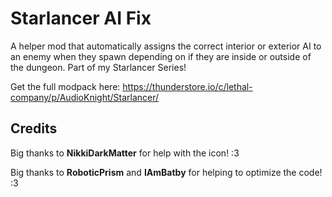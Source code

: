 # Starlancer AI Fix
A helper mod that automatically assigns the correct interior or exterior AI to an enemy when they spawn depending on if they are inside or outside of the dungeon. Part of my Starlancer Series!

Get the full modpack here: https://thunderstore.io/c/lethal-company/p/AudioKnight/Starlancer/

## Credits
Big thanks to **NikkiDarkMatter** for help with the icon! :3

Big thanks to **RoboticPrism** and **IAmBatby** for helping to optimize the code! :3